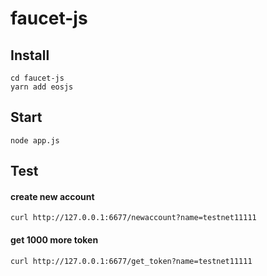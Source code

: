 # faucet-js


## Install

```
cd faucet-js
yarn add eosjs
```

## Start

```
node app.js
```

## Test

#### create new account
```
curl http://127.0.0.1:6677/newaccount?name=testnet11111
```

#### get 1000 more token
```
curl http://127.0.0.1:6677/get_token?name=testnet11111
```
